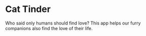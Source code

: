 # Cat Tinder

Who said only humans should find love? This app helps our furry companions also find the love of their life.
